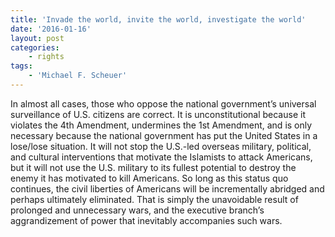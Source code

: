 ```yaml
---
title: 'Invade the world, invite the world, investigate the world'
date: '2016-01-16'
layout: post
categories:
    - rights
tags:
    - 'Michael F. Scheuer'
---
```


In almost all cases, those who oppose the national government’s universal surveillance of U.S. citizens are correct. It is unconstitutional because it violates the 4th Amendment, undermines the 1st Amendment, and is only necessary because the national government has put the United States in a lose/lose situation. It will not stop the U.S.-led overseas military, political, and cultural interventions that motivate the Islamists to attack Americans, but it will not use the U.S. military to its fullest potential to destroy the enemy it has motivated to kill Americans. So long as this status quo continues, the civil liberties of Americans will be incrementally abridged and perhaps ultimately eliminated. That is simply the unavoidable result of prolonged and unnecessary wars, and the executive branch’s aggrandizement of power that inevitably accompanies such wars.